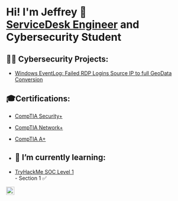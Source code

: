 <h1>Hi! I'm Jeffrey 👋 <br/><a  href="https://www.linkedin.com/in/jeffreyedeh/">ServiceDesk Engineer</a> <a > and Cybersecurity Student</a></h1>

<h2>👨‍💻 Cybersecurity Projects:</h2>

  - [Windows EventLog: Failed RDP Logins Source IP to full GeoData Conversion](url)

<h2> 🎓Certifications:</h2>

 - [CompTIA Security+](https://www.credly.com/earner/earned/badge/8015ebce-f95b-4102-a229-86e3fa047a13)<br/>
 - [CompTIA Network+](https://www.credly.com/earner/earned/badge/f1e6ab7c-b977-4410-9cee-403a9a7ae66d)<br/>
- [CompTIA A+](https://www.credly.com/earner/earned/badge/dff28381-302c-44bd-a174-5d86bc9acfee)

- <h2>🌱 I’m currently learning:</h2>

- [TryHackMe SOC Level 1](https://tryhackme.com/path/outline/soclevel1)<br/> - Section 1 ✅
  
  

[<img align="left" alt="JeffreyEdeh | LinkedIn" width="22px" src="https://cdn.jsdelivr.net/npm/simple-icons@v3/icons/linkedin.svg" />][linkedin]

[linkedin]: https://www.linkedin.com/in/jeffreyedeh/
<!--
### Hi there 👋

<!--
**JeffreyEdeh/JeffreyEdeh** is a ✨ _special_ ✨ repository because its `README.md` (this file) appears on your GitHub profile.

Here are some ideas to get you started:

- 🔭 I’m currently working on ...
- 🌱 I’m currently learning ...
- 👯 I’m looking to collaborate on ...
- 🤔 I’m looking for help with ...
- 💬 Ask me about ...
- 📫 How to reach me: ...
- 😄 Pronouns: ...
- ⚡ Fun fact: ...
-->
